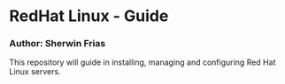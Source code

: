 # RedHat Linux - Guide
### Author: Sherwin Frias

This repository will guide in installing, managing and configuring Red Hat Linux servers.
